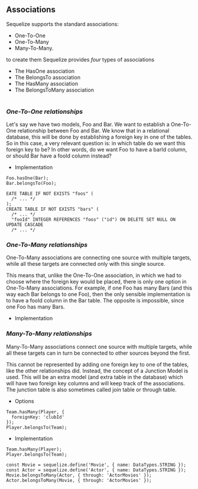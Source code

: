 ## Associations

Sequelize supports the standard associations:
- One-To-One
- One-To-Many 
- Many-To-Many.

 to create them Sequelize provides *four* types of associations

- The HasOne association
- The BelongsTo association
- The HasMany association
- The BelongsToMany association
<br></br>

### *One-To-One relationships*

Let's say we have two models, Foo and Bar. We want to establish a One-To-One relationship between Foo and Bar. We know that in a relational database, this will be done by establishing a foreign key in one of the tables. So in this case, a very relevant question is: in which table do we want this foreign key to be? In other words, do we want Foo to have a barId column, or should Bar have a fooId column instead?

- Implementation

```
Foo.hasOne(Bar);
Bar.belongsTo(Foo);
```
```
EATE TABLE IF NOT EXISTS "foos" (
  /* ... */
);
CREATE TABLE IF NOT EXISTS "bars" (
  /* ... */
  "fooId" INTEGER REFERENCES "foos" ("id") ON DELETE SET NULL ON UPDATE CASCADE
  /* ... */
  ```

### *One-To-Many relationships*

One-To-Many associations are connecting one source with multiple targets, while all these targets are connected only with this single source.

This means that, unlike the One-To-One association, in which we had to choose where the foreign key would be placed, there is only one option in One-To-Many associations. For example, if one Foo has many Bars (and this way each Bar belongs to one Foo), then the only sensible implementation is to have a fooId column in the Bar table. The opposite is impossible, since one Foo has many Bars.

- Implementation




### *Many-To-Many relationships*

Many-To-Many associations connect one source with multiple targets, while all these targets can in turn be connected to other sources beyond the first.

This cannot be represented by adding one foreign key to one of the tables, like the other relationships did. Instead, the concept of a Junction Model is used. This will be an extra model (and extra table in the database) which will have two foreign key columns and will keep track of the associations. The junction table is also sometimes called join table or through table.

- Options

```
Team.hasMany(Player, {
  foreignKey: 'clubId'
});
Player.belongsTo(Team);
```

- Implementation
```
Team.hasMany(Player);
Player.belongsTo(Team);
```



```
const Movie = sequelize.define('Movie', { name: DataTypes.STRING });
const Actor = sequelize.define('Actor', { name: DataTypes.STRING });
Movie.belongsToMany(Actor, { through: 'ActorMovies' });
Actor.belongsToMany(Movie, { through: 'ActorMovies' });
```